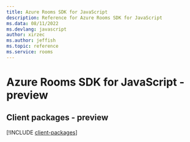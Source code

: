 ```yaml
---
title: Azure Rooms SDK for JavaScript
description: Reference for Azure Rooms SDK for JavaScript
ms.data: 08/11/2022
ms.devlang: javascript
author: xirzec
ms.author: jeffish
ms.topic: reference
ms.service: rooms
---
```

# Azure Rooms SDK for JavaScript - preview

## Client packages - preview
[!INCLUDE [client-packages](rooms-client-index.md)]